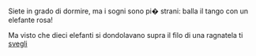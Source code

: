 Siete in grado di dormire, ma i sogni sono pi� strani: balla il tango con un elefante rosa!

Ma visto che dieci elefanti si dondolavano supra il filo di una ragnatela ti [svegli](../caramelle.md)
